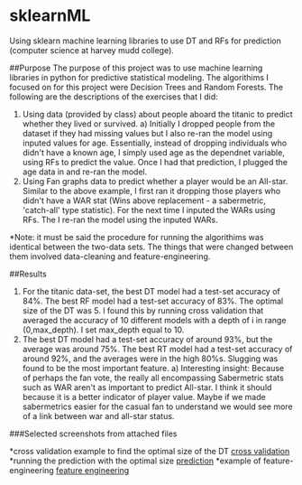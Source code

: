# sklearnML
Using sklearn machine learning libraries to use DT and RFs for prediction (computer science at harvey mudd college).

##Purpose
The purpose of this project was to use machine learning libraries in python for predictive statistical modeling. The algorithims I focused on for this project were Decision Trees and Random Forests. The following are the descriptions of the  exercises that I did:

1) Using data (provided by class) about people aboard the titanic to predict whether they lived or survived.
  a) Initially I dropped people from the dataset if they had missing values but I also re-ran the model using inputed values for age. Essentially, instead of dropping individuals who didn't have a known age, I simply used age as the dependnet variable, using RFs to predict the value. Once I had that prediction, I plugged the age data in and re-ran the model.
2) Using Fan graphs data to predict whether a player would be an All-star. Similar to the above example, I first ran it dropping those players who didn't have a WAR stat (Wins above replacement - a sabermetric, 'catch-all' type statistic). For the next time I inputed the WARs using RFs. The I re-ran the model using the inputed WARs.

  *Note: it must be said the procedure for running the algorithims was identical between the two-data sets. The things that were changed between them involved data-cleaning and feature-engineering.

##Results

1) For the titanic data-set, the best DT model had a test-set accuracy of 84%. The best RF model had a test-set accuracy of 83%. The optimal size of the DT was 5. I found this by running cross validation that averaged the accuracy of 10 different models with a depth of i in range (0,max_depth). I set max_depth equal to 10. 
2) The best DT model had a test-set accuracy of around 93%, but the average was around 75%. The best RT model had a test-set accuracy of around 92%, and the averages were in the high 80%s. Slugging was found to be the most important feature.
  a) Interesting insight: Because of perhaps the fan vote, the really all encompassing Sabermetric stats such as WAR aren't as important to predict All-star. I think it should because it is a better indicator of player value. Maybe if we made sabermetrics easier for the casual fan to understand we would see more of a link between war and all-star status.
  
  
###Selected screenshots from attached files

*cross validation example to find the optimal size of the DT
 [cross validation](Users/nicklillie/Desktop/hw5/cross.png)
*running the prediction with the optimal size
[prediction](Users/nicklillie/Desktop/hw5/prediction.png)
*example of feature-engineering
[feature engineering](Users/nicklillie/Desktop/hw5/feature_engineering.png)

